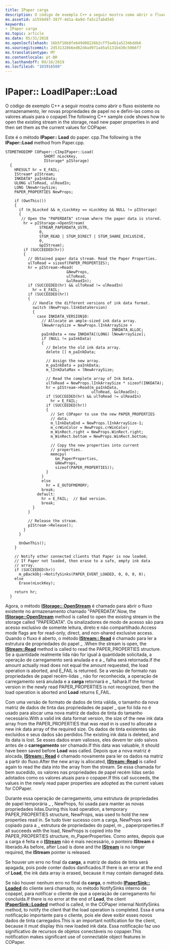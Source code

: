 ```yaml
---
title: IPaper carga
description: O código de exemplo C++ a seguir mostra como abrir o fluxo existente no armazenamento, ler novas propriedades de papel no e defini-las como os valores atuais para o copapel.
ms.assetid: a1559d97-387f-4d1a-8a9d-fa5c27abd545
keywords:
- IPaper carga
ms.topic: article
ms.date: 05/31/2018
ms.openlocfilehash: 16b5f16b8fe649d08226b2cff5a4b1a5234bddb6
ms.sourcegitcommit: 2d531328b6ed82d4ad971a45a5131b430c5866f7
ms.translationtype: MT
ms.contentlocale: pt-BR
ms.lasthandoff: 09/16/2019
ms.locfileid: "103916508"
---
```

# <a name="ipaperload"></a><span data-ttu-id="a1a54-104">IPaper:: Load</span><span class="sxs-lookup"><span data-stu-id="a1a54-104">IPaper::Load</span></span>

<span data-ttu-id="a1a54-105">O código de exemplo C++ a seguir mostra como abrir o fluxo existente no armazenamento, ler novas propriedades de papel no e defini-las como os valores atuais para o copapel.</span><span class="sxs-lookup"><span data-stu-id="a1a54-105">The following C++ sample code shows how to open the existing stream in the storage, read new paper properties in and then set them as the current values for COPaper.</span></span>

<span data-ttu-id="a1a54-106">Este é o método **IPaper:: Load** do paper. cpp.</span><span class="sxs-lookup"><span data-stu-id="a1a54-106">The following is the **IPaper::Load** method from Paper.cpp.</span></span>


```
STDMETHODIMP COPaper::CImpIPaper::Load(
                 SHORT nLockKey,
                 IStorage* pIStorage)
  {
    HRESULT hr = E_FAIL;
    IStream* pIStream;
    INKDATA* paInkData;
    ULONG ulToRead, ulReadIn;
    LONG lNewArraySize;
    PAPER_PROPERTIES NewProps;

    if (OwnThis())
    {
      if (m_bLocked && m_cLockKey == nLockKey && NULL != pIStorage)
      {
       // Open the "PAPERDATA" stream where the paper data is stored.
        hr = pIStorage->OpenStream(
               STREAM_PAPERDATA_USTR,
               0,
               STGM_READ | STGM_DIRECT | STGM_SHARE_EXCLUSIVE,
               0,
               &pIStream);
        if (SUCCEEDED(hr))
        {
          // Obtained paper data stream. Read the Paper Properties.
          ulToRead = sizeof(PAPER_PROPERTIES);
          hr = pIStream->Read(
                           &NewProps,
                           ulToRead,
                           &ulReadIn);
          if (SUCCEEDED(hr) && ulToRead != ulReadIn)
            hr = E_FAIL;
          if (SUCCEEDED(hr))
          {
            // Handle the different versions of ink data format.
            switch (NewProps.lInkDataVersion)
            {
              case INKDATA_VERSION10:
                // Allocate an ample-sized ink data array.
                lNewArraySize = NewProps.lInkArraySize + 
                                               INKDATA_ALLOC;
                paInkData = new INKDATA[(LONG) lNewArraySize];
                if (NULL != paInkData)
                {
                  // Delete the old ink data array.
                  delete [] m_paInkData;

                  // Assign the new array.
                  m_paInkData = paInkData;
                  m_lInkDataMax = lNewArraySize;

                  // Read the complete array of Ink Data.
                  ulToRead = NewProps.lInkArraySize * sizeof(INKDATA);
                  hr = pIStream->Read(m_paInkData, 
                                      ulToRead, &ulReadIn);
                  if (SUCCEEDED(hr) && ulToRead != ulReadIn)
                    hr = E_FAIL;
                  if (SUCCEEDED(hr))
                  {
                    // Set COPaper to use the new PAPER_PROPERTIES
                    // data.
                    m_lInkDataEnd = NewProps.lInkArraySize-1;
                    m_crWinColor = NewProps.crWinColor;
                    m_WinRect.right = NewProps.WinRect.right;
                    m_WinRect.bottom = NewProps.WinRect.bottom;

                    // Copy the new properties into current 
                    // properties.
                    memcpy(
                      &m_PaperProperties,
                      &NewProps,
                      sizeof(PAPER_PROPERTIES));
                  }
                }
                else
                  hr = E_OUTOFMEMORY;
                break;
              default:
                hr = E_FAIL;  // Bad version.
                break;
            }
          }

          // Release the stream.
          pIStream->Release();
        }
      }

      UnOwnThis();
    }

    // Notify other connected clients that Paper is now loaded.
    // If Paper not loaded, then erase to a safe, empty ink data 
    // array.
    if (SUCCEEDED(hr))
      m_pBackObj->NotifySinks(PAPER_EVENT_LOADED, 0, 0, 0, 0);
    else
      Erase(nLockKey);

    return hr;
  }
```



<span data-ttu-id="a1a54-107">Agora, o método [**IStorage:: OpenStream**](/windows/desktop/api/Objidl/nf-objidl-istorage-openstream) é chamado para abrir o fluxo existente no armazenamento chamado "PAPERDATA".</span><span class="sxs-lookup"><span data-stu-id="a1a54-107">Now, the [**IStorage::OpenStream**](/windows/desktop/api/Objidl/nf-objidl-istorage-openstream) method is called to open the existing stream in the storage called "PAPERDATA".</span></span> <span data-ttu-id="a1a54-108">Os sinalizadores de modo de acesso são para acesso exclusivo de somente leitura, direto e não compartilhado.</span><span class="sxs-lookup"><span data-stu-id="a1a54-108">Access mode flags are for read-only, direct, and non-shared exclusive access.</span></span> <span data-ttu-id="a1a54-109">Quando o fluxo é aberto, o método [**IStream:: Read**](/windows/desktop/api/Objidl/nn-objidl-istream) é chamado para ler a estrutura de propriedades do papel \_ .</span><span class="sxs-lookup"><span data-stu-id="a1a54-109">When the stream is open, the [**IStream::Read**](/windows/desktop/api/Objidl/nn-objidl-istream) method is called to read the PAPER\_PROPERTIES structure.</span></span> <span data-ttu-id="a1a54-110">Se a quantidade realmente lida não for igual à quantidade solicitada, a operação de carregamento será anulada e e a \_ falha será retornada.</span><span class="sxs-lookup"><span data-stu-id="a1a54-110">If the amount actually read does not equal the amount requested, the load operation is aborted, and E\_FAIL is returned.</span></span> <span data-ttu-id="a1a54-111">Se a versão de formato nas propriedades de papel recém-lidas \_ não for reconhecida, a operação de carregamento será anulada e a **carga** retornará e \_ falhará.</span><span class="sxs-lookup"><span data-stu-id="a1a54-111">If the format version in the newly read PAPER\_PROPERTIES is not recognized, then the load operation is aborted and **Load** returns E\_FAIL.</span></span>

<span data-ttu-id="a1a54-112">Com uma versão de formato de dados de tinta válida, o tamanho da nova matriz de dados de tinta das propriedades de papel \_ que foi lida no é usado para alocar uma nova matriz de dados de tinta do tamanho necessário.</span><span class="sxs-lookup"><span data-stu-id="a1a54-112">With a valid ink data format version, the size of the new ink data array from the PAPER\_PROPERTIES that was read in is used to allocate a new ink data array of the required size.</span></span> <span data-ttu-id="a1a54-113">Os dados de tinta existentes são excluídos e seus dados são perdidos.</span><span class="sxs-lookup"><span data-stu-id="a1a54-113">The existing ink data is deleted, and its data is lost.</span></span> <span data-ttu-id="a1a54-114">Se esses dados eram valiosos, eles devem ter sido salvos antes de o **carregamento** ser chamado.</span><span class="sxs-lookup"><span data-stu-id="a1a54-114">If this data was valuable, it should have been saved before **Load** was called.</span></span> <span data-ttu-id="a1a54-115">Depois que a nova matriz é alocada, [**IStream:: Read**](/windows/desktop/api/Objidl/nn-objidl-istream) é chamado novamente para ler os dados na matriz a partir do fluxo.</span><span class="sxs-lookup"><span data-stu-id="a1a54-115">After the new array is allocated, [**IStream::Read**](/windows/desktop/api/Objidl/nn-objidl-istream) is called again to read the data into the array from the stream.</span></span> <span data-ttu-id="a1a54-116">Se essa chamada for bem sucedido, os valores nas propriedades de papel recém lidas serão adotados como os valores atuais para o copaper.</span><span class="sxs-lookup"><span data-stu-id="a1a54-116">If this call succeeds, the values in the newly read paper properties are adopted as the current values for COPaper.</span></span>

<span data-ttu-id="a1a54-117">Durante essa operação de carregamento, uma estrutura de propriedades de papel temporária \_ , NewProps, foi usada para manter as novas propriedades lidas.</span><span class="sxs-lookup"><span data-stu-id="a1a54-117">During this load operation, a temporary PAPER\_PROPERTIES structure, NewProps, was used to hold the new properties read in.</span></span> <span data-ttu-id="a1a54-118">Se tudo tiver sucesso com a carga, NewProps será copiado para a \_ estrutura de propriedades do papel, m \_ paperproperties.</span><span class="sxs-lookup"><span data-stu-id="a1a54-118">If all succeeds with the load, NewProps is copied into the PAPER\_PROPERTIES structure, m\_PaperProperties.</span></span> <span data-ttu-id="a1a54-119">Como antes, depois que a carga é feita e o [**IStream**](/windows/desktop/api/Objidl/nn-objidl-istream) não é mais necessário, o ponteiro **IStream** é liberado.</span><span class="sxs-lookup"><span data-stu-id="a1a54-119">As before, after Load is done and the [**IStream**](/windows/desktop/api/Objidl/nn-objidl-istream) is no longer required, the **IStream** pointer is released.</span></span>

<span data-ttu-id="a1a54-120">Se houver um erro no final da **carga**, a matriz de dados de tinta será apagada, pois pode conter dados danificados.</span><span class="sxs-lookup"><span data-stu-id="a1a54-120">If there is an error at the end of **Load**, the ink data array is erased, because it may contain damaged data.</span></span>

<span data-ttu-id="a1a54-121">Se não houver nenhum erro no final da **carga**, o método [**IPaperSink:: Loaded**](ipapersink-methods.md) do cliente será chamado, no método NotifySinks interno de copapel, para notificar o cliente de que a operação de carregamento foi concluída.</span><span class="sxs-lookup"><span data-stu-id="a1a54-121">If there is no error at the end of **Load**, the client [**IPaperSink::Loaded**](ipapersink-methods.md) method is called, in the COPaper internal NotifySinks method, to notify the client that the load operation is completed.</span></span> <span data-ttu-id="a1a54-122">Essa é uma notificação importante para o cliente, pois ele deve exibir esses novos dados de tinta carregados.</span><span class="sxs-lookup"><span data-stu-id="a1a54-122">This is an important notification for the client, because it must display this new loaded ink data.</span></span> <span data-ttu-id="a1a54-123">Essa notificação faz uso significativo de recursos de objetos conectáveis no copaper.</span><span class="sxs-lookup"><span data-stu-id="a1a54-123">This notification makes significant use of connectable object features in COPaper.</span></span>

 

 




